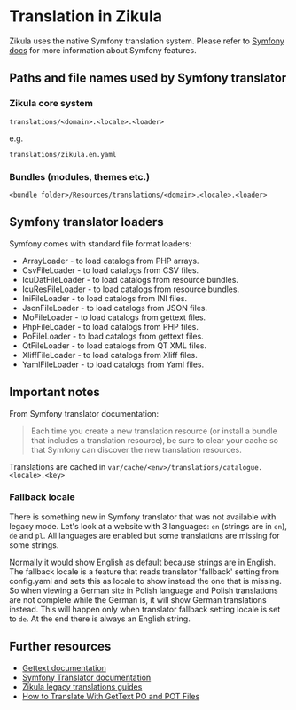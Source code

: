 # Translation in Zikula

Zikula uses the native Symfony translation system. Please refer to [Symfony docs](https://symfony.com/doc/current/translation.html) for more information about Symfony features.

## Paths and file names used by Symfony translator

### Zikula core system

```
translations/<domain>.<locale>.<loader>
```

e.g.

```
translations/zikula.en.yaml
```

### Bundles (modules, themes etc.)

```
<bundle folder>/Resources/translations/<domain>.<locale>.<loader>
```

## Symfony translator loaders

Symfony comes with standard file format loaders:

- ArrayLoader - to load catalogs from PHP arrays.
- CsvFileLoader - to load catalogs from CSV files.
- IcuDatFileLoader - to load catalogs from resource bundles.
- IcuResFileLoader - to load catalogs from resource bundles.
- IniFileLoader - to load catalogs from INI files.
- JsonFileLoader - to load catalogs from JSON files.
- MoFileLoader - to load catalogs from gettext files.
- PhpFileLoader - to load catalogs from PHP files.
- PoFileLoader - to load catalogs from gettext files.
- QtFileLoader - to load catalogs from QT XML files.
- XliffFileLoader - to load catalogs from Xliff files.
- YamlFileLoader - to load catalogs from Yaml files.

## Important notes

From Symfony translator documentation:

> Each time you create a new translation resource (or install a bundle that includes a translation resource), be sure to
clear your cache so that Symfony can discover the new translation resources.

Translations are cached in `var/cache/<env>/translations/catalogue.<locale>.<key>`

### Fallback locale

There is something new in Symfony translator that was not available with legacy mode.
Let's look at a website with 3 languages: `en` (strings are in `en`), `de` and `pl`.
All languages are enabled but some translations are missing for some strings.

Normally it would show English as default because strings are in English.
The fallback locale is a feature that reads translator 'fallback' setting from config.yaml
and sets this as locale to show instead the one that is missing.
So when viewing a German site in Polish language and Polish translations are not complete
while the German is, it will show German translations instead. This will happen only
when translator fallback setting locale is set to `de`. At the end there is always an English string.

## Further resources

- [Gettext documentation](https://www.gnu.org/software/gettext/manual/gettext.html#I18n_002c-L10n_002c-and-Such)
- [Symfony Translator documentation](https://symfony.com/doc/current/translation.html)
- [Zikula legacy translations guides](https://github.com/zikula/zikula-docs/tree/master/guides/translation)
- [How to Translate With GetText PO and POT Files](https://www.icanlocalize.com/site/tutorials/how-to-translate-with-gettext-po-and-pot-files/)
